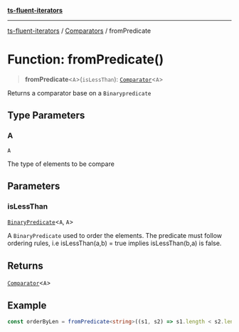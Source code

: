 [**ts-fluent-iterators**](../../../../README.md)

---

[ts-fluent-iterators](../../../../README.md) / [Comparators](../README.md) / fromPredicate

# Function: fromPredicate()

> **fromPredicate**\<`A`\>(`isLessThan`): [`Comparator`](../../../../type-aliases/Comparator.md)\<`A`\>

Returns a comparator base on a `Binarypredicate`

## Type Parameters

### A

`A`

The type of elements to be compare

## Parameters

### isLessThan

[`BinaryPredicate`](../../../../type-aliases/BinaryPredicate.md)\<`A`, `A`\>

A `BinaryPredicate` used to order the elements. The predicate must follow ordering rules, i.e isLessThan(a,b) = true implies isLessThan(b,a) is false.

## Returns

[`Comparator`](../../../../type-aliases/Comparator.md)\<`A`\>

## Example

```ts
const orderByLen = fromPredicate<string>((s1, s2) => s1.length < s2.length);
```

